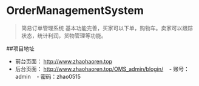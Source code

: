 # OrderManagementSystem
> 简易订单管理系统
> 基本功能完善，买家可以下单，购物车。卖家可以跟踪状态，统计利润，货物管理等功能。


##项目地址
- 前台页面： http://www.zhaohaoren.top
- 后台页面： http://www.zhaohaoren.top/OMS_admin/blogin/
    - 账号：admin
    - 密码：zhao0515

